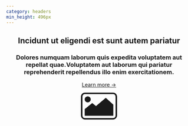 ```yaml
---
category: headers
min_height: 496px
---
```


<header class="flex flex-col md:flex-row">
  <div class="flex-1 md:max-w-lg py-8 mb-8 md:mb-0">
    <h2 class="text-3xl md:text-5xl font-semibold text-gray-800 leading-none">Incidunt ut eligendi est sunt autem pariatur</h2>
    <h3 class="text-lg mt-4 text-gray-600 mb-8">
      Dolores numquam laborum quis expedita voluptatem aut repellat quae.Voluptatem aut laborum qui pariatur
      reprehenderit repellendus illo enim exercitationem.
    </h3>
    <div class="border-t border-gray-300 mb-8"></div>
    <a href="#" class="flex cursor-pointer text-{primary}-500">Learn more →</a>
  </div>
  <div class="flex-1">
    <div class="flex items-center justify-center h-full">
      <svg class="text-gray-500" width="100px" height="100px" version="1.1" xmlns="http://www.w3.org/2000/svg"
        xmlns:xlink="http://www.w3.org/1999/xlink" x="0px" y="0px" viewBox="0 0 1000 1000"
        enable-background="new 0 0 1000 1000" xml:space="preserve">
        <g>
          <path fill="currentColor"
            d="M881.1,132.5H118.9C59,132.5,10,181.5,10,241.4v517.3c0,59.9,49,108.9,108.9,108.9h762.2c59.9,0,108.9-49,108.9-108.9V241.4C990,181.5,941,132.5,881.1,132.5z M949.2,747.3c0,54.9-24.5,79.4-79.4,79.4H130.3c-54.9,0-79.4-24.5-79.4-79.4V252.7c0-54.9,24.5-79.4,79.4-79.4h739.5c54.9,0,79.4,24.5,79.4,79.4V747.3z M316.3,418.3L418.3,500l265.4-224.6l204.2,183.8v306.3H112.1V581.7L316.3,418.3z M193.8,234.6c-45.1,0-81.7,36.6-81.7,81.7s36.6,81.7,81.7,81.7s81.7-36.6,81.7-81.7S238.9,234.6,193.8,234.6z" />
        </g>
      </svg>
    </div>
  </div>
</header>